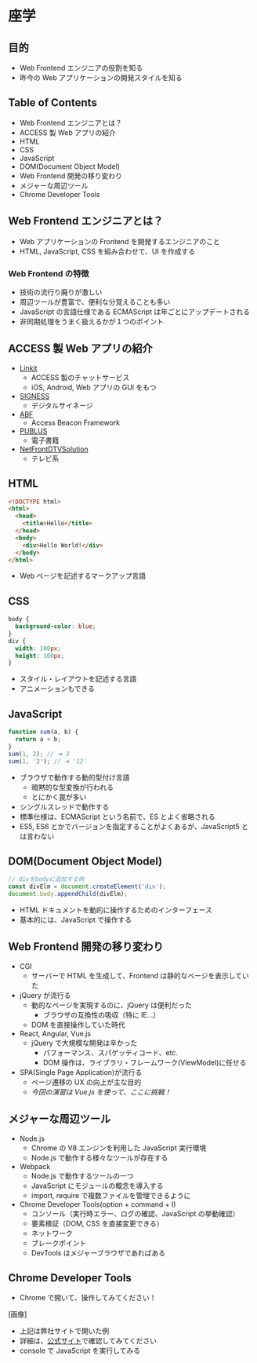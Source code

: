 # 座学

## 目的

- Web Frontend エンジニアの役割を知る
- 昨今の Web アプリケーションの開発スタイルを知る

## Table of Contents

- Web Frontend エンジニアとは？
- ACCESS 製 Web アプリの紹介
- HTML
- CSS
- JavaScript
- DOM(Document Object Model)
- Web Frontend 開発の移り変わり
- メジャーな周辺ツール
- Chrome Developer Tools

## Web Frontend エンジニアとは？

- Web アプリケーションの Frontend を開発するエンジニアのこと
- HTML, JavaScript, CSS を組み合わせて、UI を作成する

### Web Frontend の特徴

- 技術の流行り廃りが激しい
- 周辺ツールが豊富で、便利な分覚えることも多い
- JavaScript の言語仕様である ECMAScript は年ごとにアップデートされる
- 非同期処理をうまく扱えるかが１つのポイント

## ACCESS 製 Web アプリの紹介

- [Linkit](https://www.access-company.com/products/service-solution/linkit/)
  - ACCESS 製のチャットサービス
  - iOS, Android, Web アプリの GUI をもつ
- [SIGNESS](https://www.access-company.com/products/service-solution/signess/)
  - デジタルサイネージ
- [ABF](https://www.access-company.com/products/iot/access-beacon-framework/)
  - Access Beacon Framework
- [PUBLUS](https://www.access-company.com/products/ebook/)
  - 電子書籍
- [NetFrontDTVSolution](https://www.access-company.com/products/browser/netfront-dtv-solution/)
  - テレビ系

## HTML

```html
<!DOCTYPE html>
<html>
  <head>
    <title>Hello</title>
  </head>
  <body>
    <div>Hello World!</div>
  </body>
</html>
```

- Web ページを記述するマークアップ言語

## CSS

```css
body {
  background-color: blue;
}
div {
  width: 100px;
  height: 100px;
}
```

- スタイル・レイアウトを記述する言語
- アニメーションもできる

## JavaScript

```js
function sum(a, b) {
  return a + b;
}
sum(1, 2); // ➔ 3
sum(1, '2'); // ➔ '12'
```

- ブラウザで動作する動的型付け言語
  - 暗黙的な型変換が行われる
  - とにかく罠が多い
- シングルスレッドで動作する
- 標準仕様は、ECMAScript という名前で、ES とよく省略される
- ES5, ES6 とかでバージョンを指定することがよくあるが、JavaScript5 とは言わない

## DOM(Document Object Model)

```js
// divをbodyに追加する例
const divElm = document.createElement('div');
document.body.appendChild(divElm);
```

- HTML ドキュメントを動的に操作するためのインターフェース
- 基本的には、JavaScript で操作する

## Web Frontend 開発の移り変わり

- CGI
  - サーバーで HTML を生成して、Frontend は静的なページを表示していた
- jQuery が流行る
  - 動的なページを実現するのに、jQuery は便利だった
    - ブラウザの互換性の吸収（特に IE...）
  - DOM を直接操作していた時代
- React, Angular, Vue.js
  - jQuery で大規模な開発は辛かった
    - パフォーマンス、スパゲッティコード、etc.
    - DOM 操作は、ライブラリ・フレームワーク(ViewModel)に任せる
- SPA(Single Page Application)が流行る
  - ページ遷移の UX の向上が主な目的
  - _今回の演習は Vue.js を使って、ここに挑戦！_

## メジャーな周辺ツール

- Node.js
  - Chrome の V8 エンジンを利用した JavaScript 実行環境
  - Node.js で動作する様々なツールが存在する
- Webpack
  - Node.js で動作するツールの一つ
  - JavaScript にモジュールの概念を導入する
  - import, require で複数ファイルを管理できるように
- Chrome Developer Tools(option + command + I)
  - コンソール（実行時エラー、ログの確認、JavaScript の挙動確認）
  - 要素検証（DOM, CSS を直接変更できる）
  - ネットワーク
  - ブレークポイント
  - DevTools はメジャーブラウザであればある

## Chrome Developer Tools

- Chrome で開いて、操作してみてください！

[画像]

- 上記は弊社サイトで開いた例
- 詳細は、[公式サイト](https://developers.google.com/web/tools/chrome-devtools/)で確認してみてください
- console で JavaScript を実行してみる
